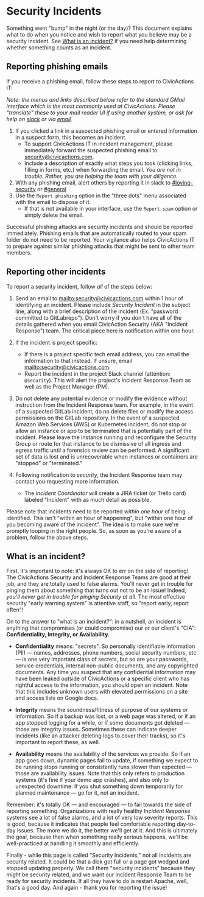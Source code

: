 # Security Incidents

Something went "bump" in the night (or the day)? This document explains what to do when you notice and wish to report what you believe may be a security incident. See [What is an incident?](#what-is-an-incident) if you need help determining whether something counts as an incident.

## Reporting phishing emails

If you receive a phishing email, follow these steps to report to CivicActions IT:

_Note: the menus and links described below refer to the standard GMail interface which is the most commonly used at CivicActions. Please "translate" these to your mail reader UI if using another system, or ask for help on [slack](https://civicactions.slack.com/messages/general/) or via [email](mailto:security@civicactions.com)._

1. If you clicked a link in a suspected phishing email or entered information in a suspect form, this becomes an incident.
   - To support CivicActions IT in incident management, please immediately forward the suspected phishing email to [security@civicactions.com](mailto:security@civicactions.com).
   - Include a description of exactly what steps you took (clicking links, filling in forms, etc.) when forwarding the email. _You are not in trouble. Rather, you are helping the team with your diligence._
2. With any phishing email, alert others by reporting it in slack to [#loving-security](https://civicactions.slack.com/messages/loving-security/) or [#general](https://civicactions.slack.com/messages/general/)
3. Use the `Report phishing` option in the "three dots" menu associated with the email to dispose of it.
   - If that is not available in your interface, use the `Report spam` option or simply delete the email.

Successful phishing attacks are security incidents and should be reported immediately. Phishing emails that are automatically routed to your spam folder do not need to be reported. Your vigilance also helps CivicActions IT to prepare against similar phishing attacks that might be sent to other team members.

## Reporting other incidents

To report a security incident, follow _all_ of the steps below:

1.  Send an email to <mailto:security@civicactions.com> within 1 hour of identifying an incident. Please include _Security Incident_ in the subject line, along with a brief description of the incident (Ex. "password committed to GitLabrepo"). Don't worry if you don't have all of the details gathered when you email CivicAction Security (AKA "Incident Response") team. The critical piece here is notification within one hour.

2.  If the incident is project specific:

    - If there is a project specific tech email address, you can email the information to that instead. If unsure, email <mailto:security@civicactions.com>.
    - Report the incident in the project Slack channel (attention: `@security`). This will alert the project's Incident Response Team as well as the Project Manager (PM).

3.  Do not delete any potential evidence or modify the evidence without instruction from the Incident Response team. For example, in the event of a suspected GitLab incident, do no delete files or modify the access permissions on the GitLab repository. In the event of a suspected Amazon Web Services (AWS) or Kubernetes incident, do not stop or allow an instance or app to be terminated that is potentially part of the incident. Please leave the instance running and reconfigure the Security Group or route for that instance to be dismissive of all ingress and egress traffic until a forensics review can be performed. A significant set of data is lost and is unrecoverable when instances or containers are "stopped" or "terminated."

4.  Following notification to _security_, the Incident Response team may contact you requesting more information.
    - The _Incident Coordinator_ will create a JIRA ticket (or Trello card) labeled "Incident" with as much detail as possible.

Please note that incidents need to be reported _within one hour_ of being identified. This isn't "within an hour of happening", but "within one hour of you becoming aware of the incident". The idea is to make sure we're promptly looping in the right people. So, as soon as you're aware of a problem, follow the above steps.

## What is an incident?

First, it's important to note: it's always OK to err on the side of reporting! The CivicActions Security and Incident Response Teams are good at their job, and they are totally used to false alarms. You'll never get in trouble for pinging them about something that turns out not to be an issue! Indeed, _you'll never get in trouble for pinging Security at all_. The most effective security "early warning system" is attentive staff, so "report early, report often"!

On to the answer to "what is an incident?": in a nutshell, an incident is anything that compromises (or could compromise) our or our client's "CIA": **Confidentiality, Integrity, or Availability.**

- **Confidentiality** means: "secrets". So personally identifiable information (PII) — names, addresses, phone numbers, social security numbers, etc. — is one very important class of secrets, but so are your passwords, service credentials, internal non-public documents, and any copyrighted documents. Any time you suspect that any confidential information may have been leaked outside of CivicActions or a specific client who has rightful access to the information, you should open an incident. Note that this includes unknown users with elevated permissions on a site and access lists on Google docs.

- **Integrity** means the soundness/fitness of purpose of our systems or information. So if a backup was lost, or a web page was altered, or if an app stopped logging for a while, or if some documents got deleted — those are integrity issues. Sometimes these can indicate deeper incidents (like an attacker deleting logs to cover their tracks), so it's important to report these, as well.

- **Availability** means the availability of the services we provide. So if an app goes down, dynamic pages fail to update, if something we expect to be running stops running or consistently runs slower than expected — those are availability issues. Note that this only refers to production systems (it's fine if your demo app crashes), and also only to unexpected downtime. If you shut something down temporarily for planned maintenance — go for it, not an incident.

Remember: it's totally OK — and encouraged — to fail towards the side of reporting something. Organizations with really healthy _Incident Response_ systems see a lot of false alarms, and a lot of very low severity reports. This is good, because it indicates that people feel comfortable reporting day-to-day issues. The more we do it, the better we'll get at it. And this is ultimately the goal, because then when something really serious happens, we'll be well-practiced at handling it smoothly and efficiently.

Finally - while this page is called "Security Incidents," not all incidents are security related. It could be that a disk got full or a page got wedged and stopped updating properly. We call them "security incidents" because they _might_ be security related, and we want our Incident Response Team to be ready for security incidents. If all they have to do is restart Apache, well, that's a good day. And again - thank you for reporting the issue!
